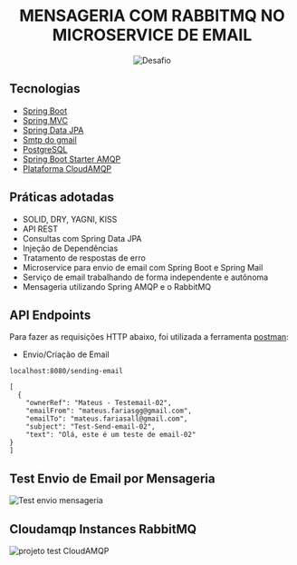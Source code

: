 <h1 align="center">
  MENSAGERIA COM RABBITMQ NO MICROSERVICE DE EMAIL
</h1>

<p align="center">
 <img src="https://img.shields.io/static/v1?label=Tipo&message=Desafio&color=8257E5&labelColor=000000" alt="Desafio" />
</p>


## Tecnologias

- [Spring Boot](https://spring.io/projects/spring-boot)
- [Spring MVC](https://docs.spring.io/spring-framework/reference/web/webmvc.html)
- [Spring Data JPA](https://spring.io/projects/spring-data-jpa)
- [Smtp do gmail](https://www.youtube.com/redirect?event=video_description&redir_token=QUFFLUhqbFNnT1Y1TG1PTDBfZ2Y4TS1GZW90UEhodHhiUXxBQ3Jtc0tsZ2ltUEtOT2xSdVN4MjJHNU16YjlVbEpYekZVNFFkMTVtYk5UbjcxNlZvOG1NTWpfaEtpRzV1MWtwcklUMVFXdDdtS2hRNngzbTNUdmNUR3VTRUd6SEphMkk1RFdSSVptX2RUekJGWC00aUxzOUptQQ&q=https%3A%2F%2Fsupport.google.com%2Faccounts%2Fanswer%2F185833&v=ZBleZzJf6ro)
- [PostgreSQL](https://mvnrepository.com/artifact/org.postgresql/postgresql/42.6.0)
- [Spring Boot Starter AMQP](https://www.cloudamqp.com/)
- [Plataforma CloudAMQP](https://mvnrepository.com/artifact/org.springframework.boot/spring-boot-starter-amqp)



## Práticas adotadas

- SOLID, DRY, YAGNI, KISS
- API REST
- Consultas com Spring Data JPA
- Injeção de Dependências
- Tratamento de respostas de erro
- Microservice para envio de email com Spring Boot e Spring Mail
- Serviço de email trabalhando de forma independente e autônoma
- Mensageria utilizando Spring AMQP e o RabbitMQ


## API Endpoints

Para fazer as requisições HTTP abaixo, foi utilizada a ferramenta [postman](https://www.postman.com/downloads/):

- Envio/Criação de Email
```
localhost:8080/sending-email

[
  {
    "ownerRef": "Mateus - Testemail-02",
    "emailFrom": "mateus.fariasgg@gmail.com",
    "emailTo": "mateus.fariasall@gmail.com",
    "subject": "Test-Send-email-02",
    "text": "Olá, este é um teste de email-02"
}
]
```
## Test Envio de Email por Mensageria
![Test envio mensageria](https://github.com/mfarias25/microservice-send-email/assets/60070072/dc42bcb9-e3f5-426d-b1f6-79354ffefe02)


## Cloudamqp Instances RabbitMQ
![projeto test CloudAMQP](https://github.com/mfarias25/microservice-send-email/assets/60070072/9714aab4-fd32-43d2-bf02-3a48a41c0166)
